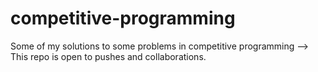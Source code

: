 # competitive-programming

Some of my solutions to some problems in competitive programming
--> This repo is open to pushes and collaborations. 

